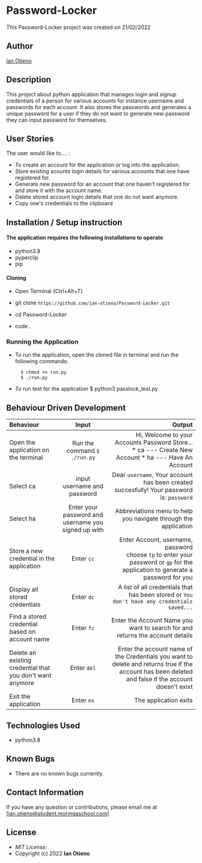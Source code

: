 # Password-Locker
This Password-Locker project was created on 21/02/2022

## Author

[Ian Otieno](https://github.com/ian-otieno)

## Description

This project about python application that manages login and signup credentials of a person for various accounts for instance username and passwords for each account. It also stores the passwords and generates a unique password for a user if they do not want to generate new password they can input password for themselves.


## User Stories
The user would like to.... :
* To create an account for the application or log into the application.
* Store existing acounts login details for various accounts that one have registered for.
* Generate new password for an account that one haven't registered for and store it with the account name.   
* Delete stored account login details that one do not want anymore.
* Copy one's credentials to the clipboard


## Installation / Setup instruction

#### The application requires the following installations to operate 
* python3.8
* pyperclip
* pip

#### Cloning

* Open Terminal {Ctrl+Alt+T}

* git clone ```https://github.com/ian-otieno/Password-Locker.git```

* cd Password-Locker

* code . 

### Running the Application
* To run the application, open the cloned file in terminal and run the following commands:

        $ chmod +x run.py
        $ ./run.py
* To run test for the application
        $ python3 passlock_test.py

## Behaviour Driven Development
| Behaviour | Input | Output |
| :---------------- | :---------------: | ------------------: |
|Open the application on the terminal | Run the command ```$ ./run.py```|Hi, Welcome to your Accounts Password Store... <br>* ca ---  Create New Account * ha ---  Have An Account |
|Select  ca| input username and password| Dear ```username```, Your account has been created succesfully! Your password is: ```password```|
|Select ha  | Enter your password and username you signed up with| Abbreviations menu to help you navigate through the application|
|Store a new credential in the application| Enter ```cc```|Enter Account, username, password<br>choose ```tp``` to enter your password or ```gp``` for the application to generate a password for you |
|Display all stored credentials | Enter ```dc```|A list of all credentials that has been stored or ```You don't have any credentials saved...``` |
|Find a stored credential based on account name|Enter ```fc```| Enter the Account Name you want to search for and returns the account details|
|Delete an existing credential that you don't want anymore|Enter ```del```|Enter the account name of the Credentials you want to delete and returns true if the account has been deleted and false if the account doesn't exixt|
|Exit the application| Enter ```ex```| The application exits|

## Technologies Used

* python3.8

## Known Bugs
* There are no known bugs currently.

## Contact Information 

If you have any question or contributions, please email me at [ian.otieno@student.moringaschool.com]

## License
* *MIT License:*
* Copyright (c) 2022 **Ian Otieno**
